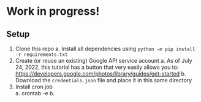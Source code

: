 # Work in progress!
## Setup
1. Clone this repo
  a. Install all dependencies using `python -m pip install -r requirements.txt`
1. Create (or reuse an existing) Google API service account
  a. As of July 24, 2022, this tutorial has a button that very easily allows you to: https://developers.google.com/photos/library/guides/get-started
  b. Download the `credentials.json` file and place it in this same directory
11. Install cron job\
  a. crontab -e
  b. 
